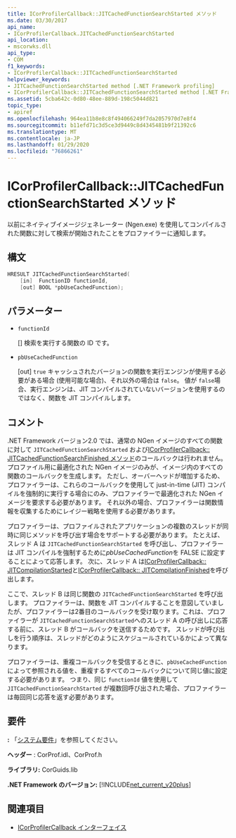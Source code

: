 ```yaml
---
title: ICorProfilerCallback::JITCachedFunctionSearchStarted メソッド
ms.date: 03/30/2017
api_name:
- ICorProfilerCallback.JITCachedFunctionSearchStarted
api_location:
- mscorwks.dll
api_type:
- COM
f1_keywords:
- ICorProfilerCallback::JITCachedFunctionSearchStarted
helpviewer_keywords:
- JITCachedFunctionSearchStarted method [.NET Framework profiling]
- ICorProfilerCallback::JITCachedFunctionSearchStarted method [.NET Framework profiling]
ms.assetid: 5cba642c-0d80-48ee-889d-198c5044d821
topic_type:
- apiref
ms.openlocfilehash: 964ea11b8e8c8f494066249f7da2057970d7e8f4
ms.sourcegitcommit: b11efd71c3d5ce3d9449c8d4345481b9f21392c6
ms.translationtype: MT
ms.contentlocale: ja-JP
ms.lasthandoff: 01/29/2020
ms.locfileid: "76866261"
---
```

# <a name="icorprofilercallbackjitcachedfunctionsearchstarted-method"></a>ICorProfilerCallback::JITCachedFunctionSearchStarted メソッド
以前にネイティブイメージジェネレーター (Ngen.exe) を使用してコンパイルされた関数に対して検索が開始されたことをプロファイラーに通知します。  
  
## <a name="syntax"></a>構文  
  
```cpp  
HRESULT JITCachedFunctionSearchStarted(  
    [in]  FunctionID functionId,  
    [out] BOOL *pbUseCachedFunction);  
```  
  
## <a name="parameters"></a>パラメーター

- `functionId`

  \[] 検索を実行する関数の ID です。

- `pbUseCachedFunction`

  \[out] `true` キャッシュされたバージョンの関数を実行エンジンが使用する必要がある場合 (使用可能な場合)、それ以外の場合は `false`。 値が `false`場合、実行エンジンは、JIT コンパイルされていないバージョンを使用するのではなく、関数を JIT コンパイルします。

## <a name="remarks"></a>コメント  
 .NET Framework バージョン2.0 では、通常の NGen イメージのすべての関数に対して `JITCachedFunctionSearchStarted` および[ICorProfilerCallback:: JITCachedFunctionSearchFinished メソッド](icorprofilercallback-jitcachedfunctionsearchfinished-method.md)のコールバックは行われません。 プロファイル用に最適化された NGen イメージのみが、イメージ内のすべての関数のコールバックを生成します。 ただし、オーバーヘッドが増加するため、プロファイラーは、これらのコールバックを使用して just-in-time (JIT) コンパイルを強制的に実行する場合にのみ、プロファイラーで最適化された NGen イメージを要求する必要があります。 それ以外の場合、プロファイラーは関数情報を収集するためにレイジー戦略を使用する必要があります。  
  
 プロファイラーは、プロファイルされたアプリケーションの複数のスレッドが同時に同じメソッドを呼び出す場合をサポートする必要があります。 たとえば、スレッド A は `JITCachedFunctionSearchStarted` を呼び出し、プロファイラーは JIT コンパイルを強制するために*pbUseCachedFunction*を FALSE に設定することによって応答します。 次に、スレッド A は[ICorProfilerCallback:: JITCompilationStarted](icorprofilercallback-jitcompilationstarted-method.md)と[ICorProfilerCallback:: JITCompilationFinished](icorprofilercallback-jitcompilationfinished-method.md)を呼び出します。  
  
 ここで、スレッド B は同じ関数の `JITCachedFunctionSearchStarted` を呼び出します。 プロファイラーは、関数を JIT コンパイルすることを意図していましたが、プロファイラーは2番目のコールバックを受け取ります。これは、プロファイラーが `JITCachedFunctionSearchStarted`へのスレッド A の呼び出しに応答する前に、スレッド B がコールバックを送信するためです。 スレッドが呼び出しを行う順序は、スレッドがどのようにスケジュールされているかによって異なります。  
  
 プロファイラーは、重複コールバックを受信するときに、`pbUseCachedFunction` によって参照される値を、重複するすべてのコールバックについて同じ値に設定する必要があります。 つまり、同じ `functionId` 値を使用して `JITCachedFunctionSearchStarted` が複数回呼び出された場合、プロファイラーは毎回同じ応答を返す必要があります。  
  
## <a name="requirements"></a>要件  
 **:** 「[システム要件](../../../../docs/framework/get-started/system-requirements.md)」を参照してください。  
  
 **ヘッダー** : CorProf.idl、CorProf.h  
  
 **ライブラリ:** CorGuids.lib  
  
 **.NET Framework のバージョン:** [!INCLUDE[net_current_v20plus](../../../../includes/net-current-v20plus-md.md)]  
  
## <a name="see-also"></a>関連項目

- [ICorProfilerCallback インターフェイス](icorprofilercallback-interface.md)
